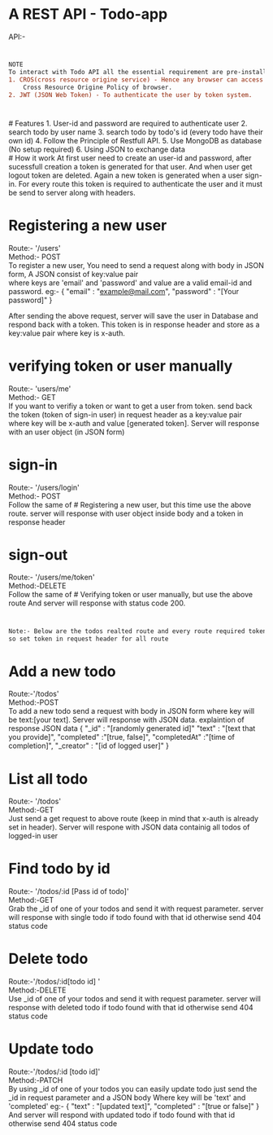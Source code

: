 <h1> A REST API - Todo-app </h1>
API:-

#
```diff
NOTE
To interact with Todo API all the essential requirement are pre-installed like:
1. CROS(cross resource origine service) - Hence any browser can access this API regardless of 
    Cross Resource Origine Policy of browser.
2. JWT (JSON Web Token) - To authenticate the user by token system.
```
#
<div>
# Features
1. User-id and password are required to authenticate user
2. search todo by user name
3. search todo by todo's id (every todo have their own id)
4. Follow the Principle of Restfull API.
5. Use MongoDB as database (No setup required)
6. Using JSON to exchange data 
</div>
# How it work
At first user need to create an user-id and password, after sucessfull creation a token is generated for that user.
And when user get logout token are deleted. Again a new token is generated when a user sign-in.
For every route this token is required to authenticate the user and it must be send to server along with headers.

# Registering a new user
Route:- '/users'</br>
Method:- POST</br>
To register a new user, You need to send a request along with body in JSON form,  A JSON consist of key:value pair  
where keys are 'email' and 'password' and value are a valid email-id and password. 
eg:-
{
    "email"    : "example@mail.com",
    "password" : "[Your password]"
}

After sending the above request, server will save the user in Database and respond back with a token. 
This token is in response header and store as a key:value pair where key is x-auth.

# verifying token or user manually
Route:- 'users/me'</br>
Method:- GET</br>
If you want to verifiy a token or want to get a user from token. send back the token (token of sign-in user) in request header as a key:value pair where key will be x-auth and value [generated token]. Server will response with an user object (in JSON form)

# sign-in 
Route:- '/users/login'</br>
Method:- POST</br>
Follow the same of # Registering a new user, but this time use the above route. server will response with user object inside body and a token in response header 

# sign-out
Route:- '/users/me/token'</br>
Method:-DELETE</br>
Follow the same of # Verifying token or user manually, but use the above route And server will response with status code 200.

#
```diff
Note:- Below are the todos realted route and every route required token, 
so set token in request header for all route 
```
# 

# Add a new todo
Route:-'/todos'</br>
Method:-POST</br>
To add a new todo send a request with body in JSON form where key will be text:[your text]. Server will response with JSON data.
explaintion of response JSON data 
{
    "_id"         : "[randomly generated id]"
    "text"        : "[text that you provide]",
    "completed"   :"[true, false]",
    "completedAt" :"[time of completion]",
    "_creator"    : "[id of logged user]"
} 

# List all todo
Route:- '/todos'</br>
Method:-GET</br>
Just send a get request to above route (keep in mind that x-auth is already set in header). Server will respone with JSON data containig
all todos of logged-in user

# Find todo by id
Route:- '/todos/:id [Pass id of todo]'</br>
Method:-GET</br>
Grab the _id of one of your todos and send it with request parameter. server will response 
with single todo if todo found with that id otherwise send 404 status code

# Delete todo
Route:-'/todos/:id[todo id] '</br>
Method:-DELETE</br>
Use _id of one of your todos and send it with request parameter. server will response
with deleted todo if todo found with that id otherwise send 404 status code

# Update todo
Route:-'/todos/:id [todo id]'</br>
Method:-PATCH</br>
By using  _id of one of your todos you can easily update todo just send the _id in request parameter and a JSON body
Where key will be 'text' and 'completed'
eg:-
{
    "text"      : "[updated text]",
    "completed" : "[true or false]"
}
And server will respond with updated todo if todo found with that id otherwise send 404 status code




